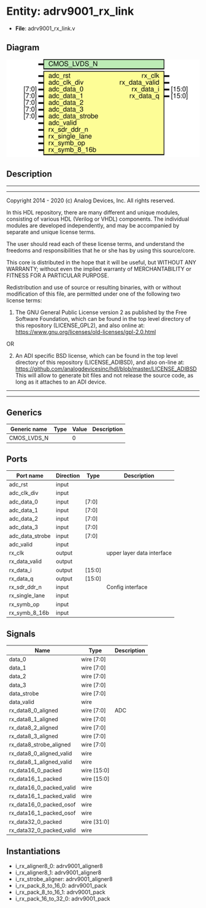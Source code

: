 # Entity: adrv9001_rx_link

- **File**: adrv9001_rx_link.v
## Diagram

![Diagram](adrv9001_rx_link.svg "Diagram")
## Description

 ***************************************************************************
 ***************************************************************************
 Copyright 2014 - 2020 (c) Analog Devices, Inc. All rights reserved.

 In this HDL repository, there are many different and unique modules, consisting
 of various HDL (Verilog or VHDL) components. The individual modules are
 developed independently, and may be accompanied by separate and unique license
 terms.

 The user should read each of these license terms, and understand the
 freedoms and responsibilities that he or she has by using this source/core.

 This core is distributed in the hope that it will be useful, but WITHOUT ANY
 WARRANTY; without even the implied warranty of MERCHANTABILITY or FITNESS FOR
 A PARTICULAR PURPOSE.

 Redistribution and use of source or resulting binaries, with or without modification
 of this file, are permitted under one of the following two license terms:

   1. The GNU General Public License version 2 as published by the
      Free Software Foundation, which can be found in the top level directory
      of this repository (LICENSE_GPL2), and also online at:
      <https://www.gnu.org/licenses/old-licenses/gpl-2.0.html>

 OR

   2. An ADI specific BSD license, which can be found in the top level directory
      of this repository (LICENSE_ADIBSD), and also on-line at:
      https://github.com/analogdevicesinc/hdl/blob/master/LICENSE_ADIBSD
      This will allow to generate bit files and not release the source code,
      as long as it attaches to an ADI device.

 ***************************************************************************
 ***************************************************************************

## Generics

| Generic name | Type | Value | Description |
| ------------ | ---- | ----- | ----------- |
| CMOS_LVDS_N  |      | 0     |             |
## Ports

| Port name       | Direction | Type   | Description                 |
| --------------- | --------- | ------ | --------------------------- |
| adc_rst         | input     |        |                             |
| adc_clk_div     | input     |        |                             |
| adc_data_0      | input     | [7:0]  |                             |
| adc_data_1      | input     | [7:0]  |                             |
| adc_data_2      | input     | [7:0]  |                             |
| adc_data_3      | input     | [7:0]  |                             |
| adc_data_strobe | input     | [7:0]  |                             |
| adc_valid       | input     |        |                             |
| rx_clk          | output    |        |  upper layer data interface |
| rx_data_valid   | output    |        |                             |
| rx_data_i       | output    | [15:0] |                             |
| rx_data_q       | output    | [15:0] |                             |
| rx_sdr_ddr_n    | input     |        |  Config interface           |
| rx_single_lane  | input     |        |                             |
| rx_symb_op      | input     |        |                             |
| rx_symb_8_16b   | input     |        |                             |
## Signals

| Name                     | Type        | Description |
| ------------------------ | ----------- | ----------- |
| data_0                   | wire [7:0]  |             |
| data_1                   | wire [7:0]  |             |
| data_2                   | wire [7:0]  |             |
| data_3                   | wire [7:0]  |             |
| data_strobe              | wire [7:0]  |             |
| data_valid               | wire        |             |
| rx_data8_0_aligned       | wire [7:0]  |  ADC        |
| rx_data8_1_aligned       | wire [7:0]  |             |
| rx_data8_2_aligned       | wire [7:0]  |             |
| rx_data8_3_aligned       | wire [7:0]  |             |
| rx_data8_strobe_aligned  | wire [7:0]  |             |
| rx_data8_0_aligned_valid | wire        |             |
| rx_data8_1_aligned_valid | wire        |             |
| rx_data16_0_packed       | wire [15:0] |             |
| rx_data16_1_packed       | wire [15:0] |             |
| rx_data16_0_packed_valid | wire        |             |
| rx_data16_1_packed_valid | wire        |             |
| rx_data16_0_packed_osof  | wire        |             |
| rx_data16_1_packed_osof  | wire        |             |
| rx_data32_0_packed       | wire [31:0] |             |
| rx_data32_0_packed_valid | wire        |             |
## Instantiations

- i_rx_aligner8_0: adrv9001_aligner8
- i_rx_aligner8_1: adrv9001_aligner8
- i_rx_strobe_aligner: adrv9001_aligner8
- i_rx_pack_8_to_16_0: adrv9001_pack
- i_rx_pack_8_to_16_1: adrv9001_pack
- i_rx_pack_16_to_32_0: adrv9001_pack
